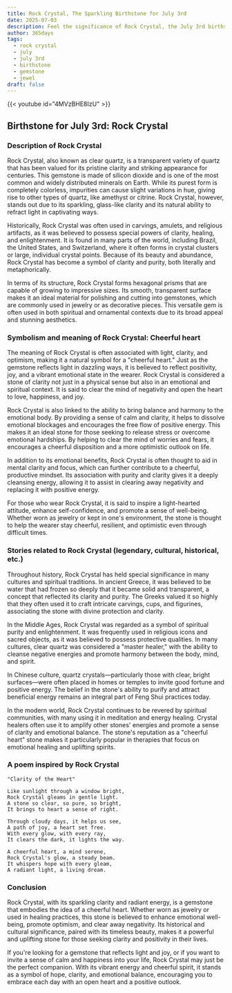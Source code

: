 ```yaml
---
title: Rock Crystal, The Sparkling Birthstone for July 3rd
date: 2025-07-03
description: Feel the significance of Rock Crystal, the July 3rd birthstone symbolizing Cheerful heart. Let its beauty and meaning brighten your day.
author: 365days
tags:
  - rock crystal
  - july
  - july 3rd
  - birthstone
  - gemstone
  - jewel
draft: false
---
```


{{< youtube id="4MVzBHE8IzU" >}}

## Birthstone for July 3rd: Rock Crystal

### Description of Rock Crystal

Rock Crystal, also known as clear quartz, is a transparent variety of quartz that has been valued for its pristine clarity and striking appearance for centuries. This gemstone is made of silicon dioxide and is one of the most common and widely distributed minerals on Earth. While its purest form is completely colorless, impurities can cause slight variations in hue, giving rise to other types of quartz, like amethyst or citrine. Rock Crystal, however, stands out due to its sparkling, glass-like clarity and its natural ability to refract light in captivating ways.

Historically, Rock Crystal was often used in carvings, amulets, and religious artifacts, as it was believed to possess special powers of clarity, healing, and enlightenment. It is found in many parts of the world, including Brazil, the United States, and Switzerland, where it often forms in crystal clusters or large, individual crystal points. Because of its beauty and abundance, Rock Crystal has become a symbol of clarity and purity, both literally and metaphorically.

In terms of its structure, Rock Crystal forms hexagonal prisms that are capable of growing to impressive sizes. Its smooth, transparent surface makes it an ideal material for polishing and cutting into gemstones, which are commonly used in jewelry or as decorative pieces. This versatile gem is often used in both spiritual and ornamental contexts due to its broad appeal and stunning aesthetics.

### Symbolism and meaning of Rock Crystal: Cheerful heart

The meaning of Rock Crystal is often associated with light, clarity, and optimism, making it a natural symbol for a "cheerful heart." Just as the gemstone reflects light in dazzling ways, it is believed to reflect positivity, joy, and a vibrant emotional state in the wearer. Rock Crystal is considered a stone of clarity not just in a physical sense but also in an emotional and spiritual context. It is said to clear the mind of negativity and open the heart to love, happiness, and joy.

Rock Crystal is also linked to the ability to bring balance and harmony to the emotional body. By providing a sense of calm and clarity, it helps to dissolve emotional blockages and encourages the free flow of positive energy. This makes it an ideal stone for those seeking to release stress or overcome emotional hardships. By helping to clear the mind of worries and fears, it encourages a cheerful disposition and a more optimistic outlook on life.

In addition to its emotional benefits, Rock Crystal is often thought to aid in mental clarity and focus, which can further contribute to a cheerful, productive mindset. Its association with purity and clarity gives it a deeply cleansing energy, allowing it to assist in clearing away negativity and replacing it with positive energy.

For those who wear Rock Crystal, it is said to inspire a light-hearted attitude, enhance self-confidence, and promote a sense of well-being. Whether worn as jewelry or kept in one's environment, the stone is thought to help the wearer stay cheerful, resilient, and optimistic even through difficult times.

### Stories related to Rock Crystal (legendary, cultural, historical, etc.)

Throughout history, Rock Crystal has held special significance in many cultures and spiritual traditions. In ancient Greece, it was believed to be water that had frozen so deeply that it became solid and transparent, a concept that reflected its clarity and purity. The Greeks valued it so highly that they often used it to craft intricate carvings, cups, and figurines, associating the stone with divine protection and clarity.

In the Middle Ages, Rock Crystal was regarded as a symbol of spiritual purity and enlightenment. It was frequently used in religious icons and sacred objects, as it was believed to possess protective qualities. In many cultures, clear quartz was considered a "master healer," with the ability to cleanse negative energies and promote harmony between the body, mind, and spirit.

In Chinese culture, quartz crystals—particularly those with clear, bright surfaces—were often placed in homes or temples to invite good fortune and positive energy. The belief in the stone's ability to purify and attract beneficial energy remains an integral part of Feng Shui practices today.

In the modern world, Rock Crystal continues to be revered by spiritual communities, with many using it in meditation and energy healing. Crystal healers often use it to amplify other stones' energies and promote a sense of clarity and emotional balance. The stone's reputation as a "cheerful heart" stone makes it particularly popular in therapies that focus on emotional healing and uplifting spirits.

### A poem inspired by Rock Crystal

```
"Clarity of the Heart"

Like sunlight through a window bright,  
Rock Crystal gleams in gentle light.  
A stone so clear, so pure, so bright,  
It brings to heart a sense of right.

Through cloudy days, it helps us see,  
A path of joy, a heart set free.  
With every glow, with every ray,  
It clears the dark, it lights the way.

A cheerful heart, a mind serene,  
Rock Crystal's glow, a steady beam.  
It whispers hope with every gleam,  
A radiant light, a living dream.
```

### Conclusion

Rock Crystal, with its sparkling clarity and radiant energy, is a gemstone that embodies the idea of a cheerful heart. Whether worn as jewelry or used in healing practices, this stone is believed to enhance emotional well-being, promote optimism, and clear away negativity. Its historical and cultural significance, paired with its timeless beauty, makes it a powerful and uplifting stone for those seeking clarity and positivity in their lives.

If you're looking for a gemstone that reflects light and joy, or if you want to invite a sense of calm and happiness into your life, Rock Crystal may just be the perfect companion. With its vibrant energy and cheerful spirit, it stands as a symbol of hope, clarity, and emotional balance, encouraging you to embrace each day with an open heart and a positive outlook.